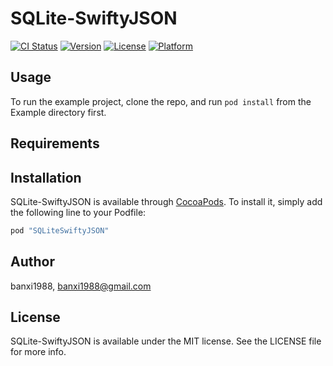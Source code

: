 # SQLite-SwiftyJSON

[![CI Status](http://img.shields.io/travis/banxi1988/SQLite-SwiftyJSON.svg?style=flat)](https://travis-ci.org/banxi1988/SQLite-SwiftyJSON)
[![Version](https://img.shields.io/cocoapods/v/SQLite-SwiftyJSON.svg?style=flat)](http://cocoapods.org/pods/SQLite-SwiftyJSON)
[![License](https://img.shields.io/cocoapods/l/SQLite-SwiftyJSON.svg?style=flat)](http://cocoapods.org/pods/SQLite-SwiftyJSON)
[![Platform](https://img.shields.io/cocoapods/p/SQLite-SwiftyJSON.svg?style=flat)](http://cocoapods.org/pods/SQLite-SwiftyJSON)

## Usage

To run the example project, clone the repo, and run `pod install` from the Example directory first.

## Requirements

## Installation

SQLite-SwiftyJSON is available through [CocoaPods](http://cocoapods.org). To install
it, simply add the following line to your Podfile:

```ruby
pod "SQLiteSwiftyJSON"
```

## Author

banxi1988, banxi1988@gmail.com

## License

SQLite-SwiftyJSON is available under the MIT license. See the LICENSE file for more info.
